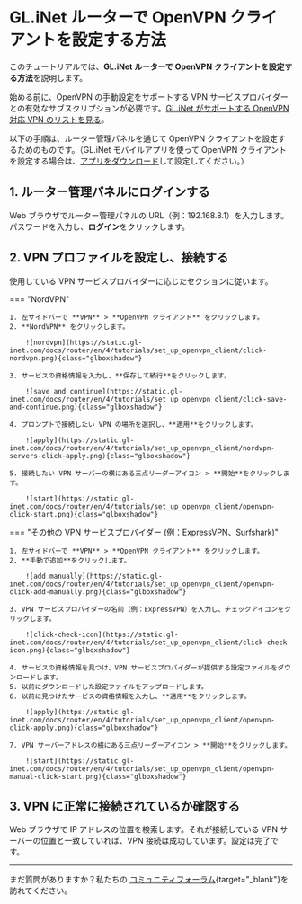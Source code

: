 # GL.iNet ルーターで OpenVPN クライアントを設定する方法

このチュートリアルでは、**GL.iNet ルーターで OpenVPN クライアントを設定する方法**を説明します。

始める前に、OpenVPN の手動設定をサポートする VPN サービスプロバイダーとの有効なサブスクリプションが必要です。[GL.iNet がサポートする OpenVPN 対応 VPN のリストを見る](https://www.gl-inet.com/solutions/vpn/)。

以下の手順は、ルーター管理パネルを通じて OpenVPN クライアントを設定するためのものです。（GL.iNet モバイルアプリを使って OpenVPN クライアントを設定する場合は、[アプリをダウンロード](https://www.gl-inet.com/app/)して設定してください。）

## 1. ルーター管理パネルにログインする

Web ブラウザでルーター管理パネルの URL（例：192.168.8.1）を入力します。パスワードを入力し、**ログイン**をクリックします。

## 2. VPN プロファイルを設定し、接続する

使用している VPN サービスプロバイダーに応じたセクションに従います。

=== "NordVPN"

    1. 左サイドバーで **VPN** > **OpenVPN クライアント** をクリックします。
    2. **NordVPN** をクリックします。

        ![nordvpn](https://static.gl-inet.com/docs/router/en/4/tutorials/set_up_openvpn_client/click-nordvpn.png){class="glboxshadow"}

    3. サービスの資格情報を入力し、**保存して続行**をクリックします。

        ![save and continue](https://static.gl-inet.com/docs/router/en/4/tutorials/set_up_openvpn_client/click-save-and-continue.png){class="glboxshadow"}

    4. プロンプトで接続したい VPN の場所を選択し、**適用**をクリックします。

        ![apply](https://static.gl-inet.com/docs/router/en/4/tutorials/set_up_openvpn_client/nordvpn-servers-click-apply.png){class="glboxshadow"}

    5. 接続したい VPN サーバーの横にある三点リーダーアイコン > **開始**をクリックします。

        ![start](https://static.gl-inet.com/docs/router/en/4/tutorials/set_up_openvpn_client/openvpn-click-start.png){class="glboxshadow"}

=== "その他の VPN サービスプロバイダー (例：ExpressVPN、Surfshark)"

    1. 左サイドバーで **VPN** > **OpenVPN クライアント** をクリックします。
    2. **手動で追加**をクリックします。

        ![add manually](https://static.gl-inet.com/docs/router/en/4/tutorials/set_up_openvpn_client/openvpn-click-add-manually.png){class="glboxshadow"}

    3. VPN サービスプロバイダーの名前（例：ExpressVPN）を入力し、チェックアイコンをクリックします。

        ![click-check-icon](https://static.gl-inet.com/docs/router/en/4/tutorials/set_up_openvpn_client/click-check-icon.png){class="glboxshadow"}

    4. サービスの資格情報を見つけ、VPN サービスプロバイダーが提供する設定ファイルをダウンロードします。
    5. 以前にダウンロードした設定ファイルをアップロードします。
    6. 以前に見つけたサービスの資格情報を入力し、**適用**をクリックします。

        ![apply](https://static.gl-inet.com/docs/router/en/4/tutorials/set_up_openvpn_client/openvpn-click-apply.png){class="glboxshadow"}

    7. VPN サーバーアドレスの横にある三点リーダーアイコン > **開始**をクリックします。

        ![start](https://static.gl-inet.com/docs/router/en/4/tutorials/set_up_openvpn_client/openvpn-manual-click-start.png){class="glboxshadow"}

## 3. VPN に正常に接続されているか確認する

Web ブラウザで IP アドレスの位置を検索します。それが接続している VPN サーバーの位置と一致していれば、VPN 接続は成功しています。設定は完了です。

---

まだ質問がありますか？私たちの [コミュニティフォーラム](https://forum.gl-inet.com){target="_blank"}を訪れてください。